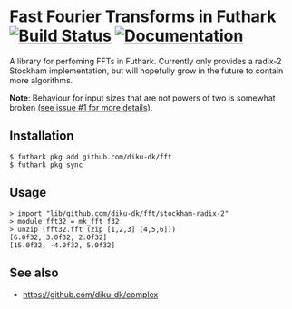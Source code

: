 # Fast Fourier Transforms in Futhark [![Build Status](https://travis-ci.org/diku-dk/fft.svg?branch=master)](https://travis-ci.org/diku-dk/fft) [![Documentation](https://futhark-lang.org/pkgs/github.com/athas/fft/status.svg)](https://futhark-lang.org/pkgs/github.com/athas/fft/latest/)

A library for perfoming FFTs in Futhark.  Currently only provides a
radix-2 Stockham implementation, but will hopefully grow in the future
to contain more algorithms.

**Note**: Behaviour for input sizes that are not powers of two is
somewhat broken ([see issue #1 for more
details](https://github.com/diku-dk/fft/issues/1)).

## Installation

```
$ futhark pkg add github.com/diku-dk/fft
$ futhark pkg sync
```

## Usage

```
> import "lib/github.com/diku-dk/fft/stockham-radix-2"
> module fft32 = mk_fft f32
> unzip (fft32.fft (zip [1,2,3] [4,5,6]))
[6.0f32, 3.0f32, 2.0f32]
[15.0f32, -4.0f32, 5.0f32]
```

## See also

* https://github.com/diku-dk/complex
